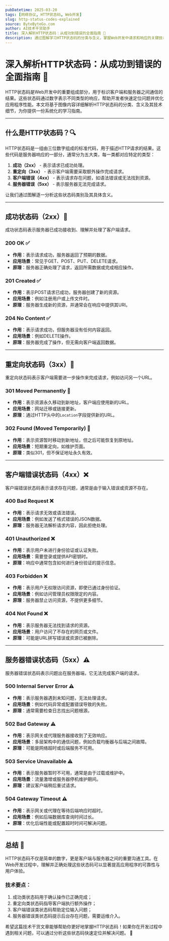 ```yaml
---
pubDatetime: 2025-03-20
tags: [网络协议, HTTP状态码, Web开发]
slug: http-status-codes-explained
source: ByteByteGo.com
author: AI技术干货助手
title: 深入解析HTTP状态码：从成功到错误的全面指南 🚀
description: 通过图解学习HTTP状态码的分类与含义，掌握Web开发中请求和响应的关键技术细节。
---
```


# 深入解析HTTP状态码：从成功到错误的全面指南 🚀

HTTP状态码是Web开发中的重要组成部分，用于标识客户端和服务器之间通信的结果。这些状态码通过数字表示不同类型的响应，帮助开发者快速定位问题并优化应用程序性能。本文将基于图像内容详细解析HTTP状态码的分类、含义及其技术细节，为你提供一份系统化的学习指南。

---

## 什么是HTTP状态码？🔍

HTTP状态码是一组由三位数字组成的标准代码，用于描述HTTP请求的结果。这些代码是服务器响应的一部分，通常分为五大类，每一类都对应特定的类型：

1. **成功（2xx）** - 表示请求已成功处理。
2. **重定向（3xx）** - 表示客户端需要采取额外操作完成请求。
3. **客户端错误（4xx）** - 表示请求存在问题，如语法错误或无法找到资源。
4. **服务器错误（5xx）** - 表示服务器无法完成请求。

让我们通过图解逐一分析这些状态码类别及其具体含义。

---

## 成功状态码（2xx）🎉

成功状态码表示服务器已成功接收到、理解并处理了客户端请求。

### 200 OK ✅

- **作用**：表示请求成功，服务器返回了预期的数据。
- **应用场景**：常见于GET、POST、PUT、DELETE请求。
- **原理**：服务器正确处理了请求，返回所需数据或完成相应操作。

### 201 Created ✅

- **作用**：表示POST请求已成功，服务器创建了新的资源。
- **应用场景**：例如注册用户或上传文件时。
- **原理**：服务器生成新的资源，并通常会在响应中提供其URI。

### 204 No Content ✅

- **作用**：表示请求成功，但服务器没有任何内容返回。
- **应用场景**：例如DELETE操作。
- **原理**：服务器完成了操作，但无需向客户端返回数据。

---

## 重定向状态码（3xx）🔄

重定向状态码表示客户端需要进一步操作来完成请求，例如访问另一个URL。

### 301 Moved Permanently 🔁

- **作用**：表示资源永久移动到新地址，客户端应使用新的URL。
- **应用场景**：网站迁移或链接更新。
- **原理**：通过HTTP头中的`Location`字段提供新的URL。

### 302 Found (Moved Temporarily) 🔁

- **作用**：表示资源暂时移动到新地址，但之后可能恢复到原地址。
- **应用场景**：短期重定向，如维护页面。
- **原理**：类似301，但不保证地址永久有效。

---

## 客户端错误状态码（4xx）❌

客户端错误状态码表示请求存在问题，通常是由于输入错误或资源不存在。

### 400 Bad Request ❌

- **作用**：表示请求无效或语法错误。
- **应用场景**：例如发送了格式错误的JSON数据。
- **原理**：服务器无法解析请求内容，因此拒绝处理。

### 401 Unauthorized ❌

- **作用**：表示用户未进行身份验证或认证失败。
- **应用场景**：需要登录或提供API密钥时。
- **原理**：响应中通常包含如何进行身份验证的提示信息。

### 403 Forbidden ❌

- **作用**：表示用户无权限访问资源，即使已通过身份验证。
- **应用场景**：例如访问管理员权限限定的内容。
- **原理**：服务器禁止访问资源，不提供更多细节。

### 404 Not Found ❌

- **作用**：表示服务器无法找到请求的资源。
- **应用场景**：用户访问了不存在的网页或文件。
- **原理**：可能是URL拼写错误或资源已被删除。

---

## 服务器错误状态码（5xx）⚠️

服务器错误状态码表示问题出在服务器端，它无法完成客户端的请求。

### 500 Internal Server Error ⚠️

- **作用**：表示服务器遇到未知问题，无法处理请求。
- **应用场景**：例如代码异常或配置错误导致的失败。
- **原理**：通常需要检查日志找出问题根源。

### 502 Bad Gateway ⚠️

- **作用**：表示网关或代理服务器接收到了无效响应。
- **应用场景**：多层架构中的通信问题，例如负载均衡器与后端之间故障。
- **原理**：可能是网络超时或后端服务不可用。

### 503 Service Unavailable ⚠️

- **作用**：表示服务器暂时不可用，通常是由于过载或维护中。
- **应用场景**：流量激增或服务器停机维护期间。
- **原理**：建议客户端稍后重试请求。

### 504 Gateway Timeout ⚠️

- **作用**：表示网关或代理在等待后端响应时超时。
- **应用场景**：例如后端数据库查询时间过长。
- **原理**：优化后端性能或配置超时时间可解决问题。

---

## 总结 📝

HTTP状态码不仅是简单的数字，更是客户端与服务器之间的重要沟通工具。在Web开发过程中，理解并正确处理这些状态码可以显著提高应用程序的可靠性与用户体验。

### 技术要点：

1. 成功类状态码用于确认操作已正确完成；
2. 重定向类状态码指导客户端执行额外操作；
3. 客户端错误类状态码帮助定位输入问题；
4. 服务器错误类状态码提示后台存在问题，需要运维介入。

希望这篇技术干货文章能够帮助你更好地掌握HTTP状态码！如果你在开发过程中遇到相关问题，可以通过分析这些状态码快速定位并解决问题。 🚀
